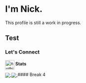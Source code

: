 # I'm Nick. 

This profile is still a work in progress. 

## Test

### Let's Connect
[<img align='left' alt="nothing" width='30px' src='https://cdn.jsdelivr.net/npm/simple-icons@v3/icons/twitter.svg' />][twitter]

#### Stats
<a href="https://github-readme-stats.vercel.app/api?username=ntgong90&theme=github_dark&hide_border=true&count_private=true&show_icons=true">
  <img align="center" src="https://github-readme-stats.vercel.app/api?username=ntgong90&theme=github_dark&hide_border=true&count_private=true&show_icons=true" />
 </a>
<a href="https://github-readme-stats.vercel.app/api/top-langs/?username=ntgong90&theme=github_dark&hide_border=true&layout=compact">
  <img align="center" src="https://github-readme-stats.vercel.app/api/top-langs/?username=ntgong90&theme=github_dark&hide_border=true&layout=compact" />
 </a>
#### Break 4

[twitter]:https://twitter.com/stopthegong

<!--




[![Anurag's GitHub stats](https://github-readme-stats.vercel.app/api?username=ntgong90&theme=github_dark&hide_border=true&count_private=true&show_icons=true)](https://github.com/anuraghazra/github-readme-stats)

[![Top Langs](https://github-readme-stats.vercel.app/api/top-langs/?username=ntgong90&theme=github_dark&hide_border=true&layout=compact)](https://github.com/anuraghazra/github-readme-stats)

<br />
**ntgong90/ntgong90** is a ✨ _special_ ✨ repository because its `README.md` (this file) appears on your GitHub profile.

Here are some ideas to get you started:

- 🔭 I’m currently working on ...
- 🌱 I’m currently learning ...
- 👯 I’m looking to collaborate on ...
- 🤔 I’m looking for help with ...
- 💬 Ask me about ...
- 📫 How to reach me: ...
- 😄 Pronouns: ...
- ⚡ Fun fact: ...
-->
